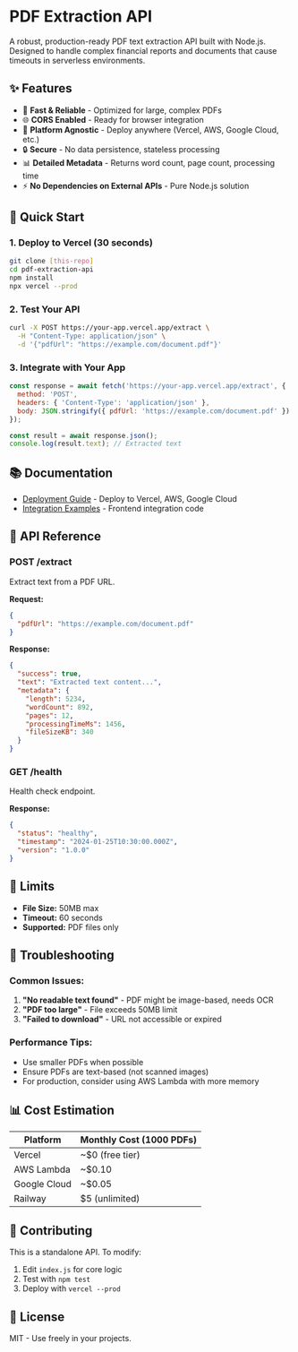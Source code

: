 
# PDF Extraction API

A robust, production-ready PDF text extraction API built with Node.js. Designed to handle complex financial reports and documents that cause timeouts in serverless environments.

## ✨ Features

- 🚀 **Fast & Reliable** - Optimized for large, complex PDFs
- 🌐 **CORS Enabled** - Ready for browser integration
- 📱 **Platform Agnostic** - Deploy anywhere (Vercel, AWS, Google Cloud, etc.)
- 🔒 **Secure** - No data persistence, stateless processing
- 📊 **Detailed Metadata** - Returns word count, page count, processing time
- ⚡ **No Dependencies on External APIs** - Pure Node.js solution

## 🚀 Quick Start

### 1. Deploy to Vercel (30 seconds)

```bash
git clone [this-repo]
cd pdf-extraction-api
npm install
npx vercel --prod
```

### 2. Test Your API

```bash
curl -X POST https://your-app.vercel.app/extract \
  -H "Content-Type: application/json" \
  -d '{"pdfUrl": "https://example.com/document.pdf"}'
```

### 3. Integrate with Your App

```javascript
const response = await fetch('https://your-app.vercel.app/extract', {
  method: 'POST',
  headers: { 'Content-Type': 'application/json' },
  body: JSON.stringify({ pdfUrl: 'https://example.com/document.pdf' })
});

const result = await response.json();
console.log(result.text); // Extracted text
```

## 📚 Documentation

- [Deployment Guide](DEPLOYMENT.md) - Deploy to Vercel, AWS, Google Cloud
- [Integration Examples](INTEGRATION_EXAMPLES.md) - Frontend integration code

## 🔧 API Reference

### POST /extract

Extract text from a PDF URL.

**Request:**
```json
{
  "pdfUrl": "https://example.com/document.pdf"
}
```

**Response:**
```json
{
  "success": true,
  "text": "Extracted text content...",
  "metadata": {
    "length": 5234,
    "wordCount": 892,
    "pages": 12,
    "processingTimeMs": 1456,
    "fileSizeKB": 340
  }
}
```

### GET /health

Health check endpoint.

**Response:**
```json
{
  "status": "healthy",
  "timestamp": "2024-01-25T10:30:00.000Z",
  "version": "1.0.0"
}
```

## 🚫 Limits

- **File Size:** 50MB max
- **Timeout:** 60 seconds
- **Supported:** PDF files only

## 🐛 Troubleshooting

### Common Issues:

1. **"No readable text found"** - PDF might be image-based, needs OCR
2. **"PDF too large"** - File exceeds 50MB limit
3. **"Failed to download"** - URL not accessible or expired

### Performance Tips:

- Use smaller PDFs when possible
- Ensure PDFs are text-based (not scanned images)
- For production, consider using AWS Lambda with more memory

## 📊 Cost Estimation

| Platform | Monthly Cost (1000 PDFs) |
|----------|---------------------------|
| Vercel | ~$0 (free tier) |
| AWS Lambda | ~$0.10 |
| Google Cloud | ~$0.05 |
| Railway | $5 (unlimited) |

## 🤝 Contributing

This is a standalone API. To modify:

1. Edit `index.js` for core logic
2. Test with `npm test`
3. Deploy with `vercel --prod`

## 📄 License

MIT - Use freely in your projects.
